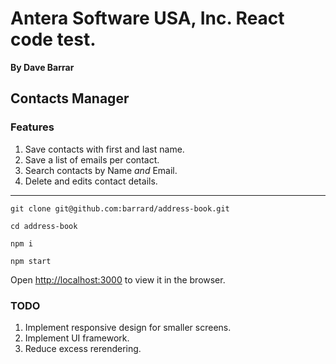 # Antera Software USA, Inc. React code test.

**By Dave Barrar**

## Contacts Manager
### Features
1.  Save contacts with first and last name.
2.  Save a list of emails per contact.
3.  Search contacts by Name *and* Email.
4.  Delete and edits contact details.


---
`git clone git@github.com:barrard/address-book.git`

`cd address-book`

`npm i`

`npm start`


Open [http://localhost:3000](http://localhost:3000) to view it in the browser.



### TODO
1.  Implement responsive design for smaller screens.
2.  Implement UI framework.
3.  Reduce excess rerendering.
